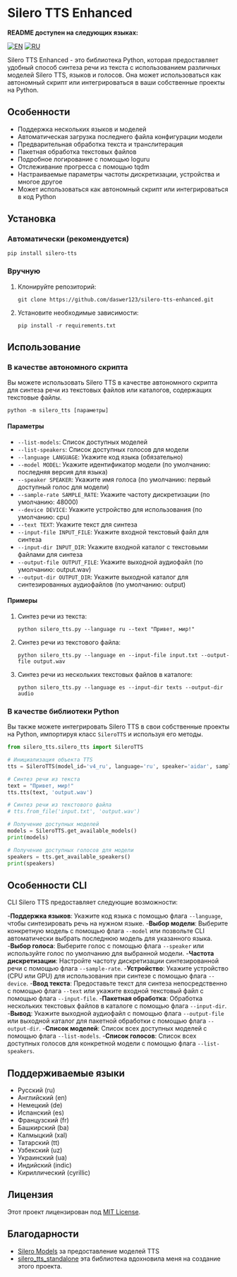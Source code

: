 # Silero TTS Enhanced

**README доступен на следующих языках:**

[![EN](https://img.shields.io/badge/EN-blue.svg)](https://github.com/daswer123/silero-tts-enhanced)
[![RU](https://img.shields.io/badge/RU-red.svg)](https://github.com/daswer123/silero-tts-enhanced/blob/main/README_RU.MD)

Silero TTS Enhanced - это библиотека Python, которая предоставляет удобный способ синтеза речи из текста с использованием различных моделей Silero TTS, языков и голосов. Она может использоваться как автономный скрипт или интегрироваться в ваши собственные проекты на Python.

## Особенности

- Поддержка нескольких языков и моделей
- Автоматическая загрузка последнего файла конфигурации модели
- Предварительная обработка текста и транслитерация
- Пакетная обработка текстовых файлов
- Подробное логирование с помощью loguru
- Отслеживание прогресса с помощью tqdm
- Настраиваемые параметры частоты дискретизации, устройства и многое другое
- Может использоваться как автономный скрипт или интегрироваться в код Python

## Установка

### Автоматически (рекомендуется)

   ```
   pip install silero-tts
   ```

### Вручную
1. Клонируйте репозиторий:
   ```
   git clone https://github.com/daswer123/silero-tts-enhanced.git
   ```

2. Установите необходимые зависимости:
   ```
   pip install -r requirements.txt
   ```

## Использование

### В качестве автономного скрипта

Вы можете использовать Silero TTS в качестве автономного скрипта для синтеза речи из текстовых файлов или каталогов, содержащих текстовые файлы.

```
python -m silero_tts [параметры]
```

#### Параметры

- `--list-models`: Список доступных моделей
- `--list-speakers`: Список доступных голосов для модели
- `--language LANGUAGE`: Укажите код языка (обязательно)
- `--model MODEL`: Укажите идентификатор модели (по умолчанию: последняя версия для языка)
- `--speaker SPEAKER`: Укажите имя голоса (по умолчанию: первый доступный голос для модели)
- `--sample-rate SAMPLE_RATE`: Укажите частоту дискретизации (по умолчанию: 48000)
- `--device DEVICE`: Укажите устройство для использования (по умолчанию: cpu)
- `--text TEXT`: Укажите текст для синтеза
- `--input-file INPUT_FILE`: Укажите входной текстовый файл для синтеза
- `--input-dir INPUT_DIR`: Укажите входной каталог с текстовыми файлами для синтеза
- `--output-file OUTPUT_FILE`: Укажите выходной аудиофайл (по умолчанию: output.wav)
- `--output-dir OUTPUT_DIR`: Укажите выходной каталог для синтезированных аудиофайлов (по умолчанию: output)

#### Примеры

1. Синтез речи из текста:
   ```
   python silero_tts.py --language ru --text "Привет, мир!"
   ```

2. Синтез речи из текстового файла:
   ```
   python silero_tts.py --language en --input-file input.txt --output-file output.wav
   ```

3. Синтез речи из нескольких текстовых файлов в каталоге:
   ```
   python silero_tts.py --language es --input-dir texts --output-dir audio
   ```

### В качестве библиотеки Python

Вы также можете интегрировать Silero TTS в свои собственные проекты на Python, импортируя класс `SileroTTS` и используя его методы.

```python
from silero_tts.silero_tts import SileroTTS

# Инициализация объекта TTS
tts = SileroTTS(model_id='v4_ru', language='ru', speaker='aidar', sample_rate=48000, device='cpu')

# Синтез речи из текста
text = "Привет, мир!"
tts.tts(text, 'output.wav')

# Синтез речи из текстового файла
# tts.from_file('input.txt', 'output.wav')

# Получение доступных моделей
models = SileroTTS.get_available_models()
print(models)

# Получение доступных голосов для модели
speakers = tts.get_available_speakers()
print(speakers)
```

## Особенности CLI

CLI Silero TTS предоставляет следующие возможности:

-**Поддержка языков**: Укажите код языка с помощью флага `--language`, чтобы синтезировать речь на нужном языке.
-**Выбор модели**: Выберите конкретную модель с помощью флага `--model` или позвольте CLI автоматически выбрать последнюю модель для указанного языка.
-**Выбор голоса**: Выберите голос с помощью флага `--speaker` или используйте голос по умолчанию для выбранной модели.
-**Частота дискретизации**: Настройте частоту дискретизации синтезированной речи с помощью флага `--sample-rate`.
-**Устройство**: Укажите устройство (CPU или GPU) для использования при синтезе с помощью флага `--device`.
-**Ввод текста**: Предоставьте текст для синтеза непосредственно с помощью флага `--text` или укажите входной текстовый файл с помощью флага `--input-file`.
-**Пакетная обработка**: Обработка нескольких текстовых файлов в каталоге с помощью флага `--input-dir`.
-**Вывод**: Укажите выходной аудиофайл с помощью флага `--output-file` или выходной каталог для пакетной обработки с помощью флага `--output-dir`.
-**Список моделей**: Список всех доступных моделей с помощью флага `--list-models`.
-**Список голосов**: Список всех доступных голосов для конкретной модели с помощью флага `--list-speakers`.

## Поддерживаемые языки

- Русский (ru)
- Английский (en)
- Немецкий (de)
- Испанский (es)
- Французский (fr)
- Башкирский (ba)
- Калмыцкий (xal)
- Татарский (tt)
- Узбекский (uz)
- Украинский (ua)
- Индийский (indic)
- Кириллический (cyrillic)

## Лицензия

Этот проект лицензирован под [MIT License](LICENSE).

## Благодарности

- [Silero Models](https://github.com/snakers4/silero-models) за предоставление моделей TTS
- [silero_tts_standalone](https://github.com/S-trace/silero_tts_standalone) эта библиотека вдохновила меня на создание этого проекта.
